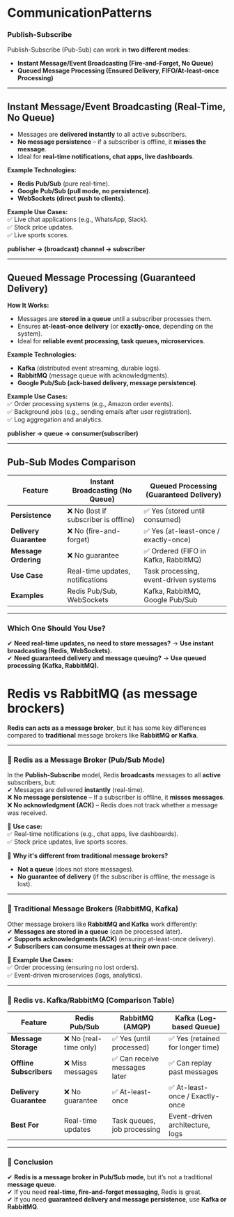 # CommunicationPatterns

### Publish-Subscribe

Publish-Subscribe (Pub-Sub) can work in **two different modes**:  

- **Instant Message/Event Broadcasting (Fire-and-Forget, No Queue)**
- **Queued Message Processing (Ensured Delivery, FIFO/At-least-once Processing)**  

---

## **Instant Message/Event Broadcasting (Real-Time, No Queue)**

- Messages are **delivered instantly** to all active subscribers.  
- **No message persistence** – if a subscriber is offline, it **misses the message**.  
- Ideal for **real-time notifications, chat apps, live dashboards**.  

**Example Technologies:**  
- **Redis Pub/Sub** (pure real-time).  
- **Google Pub/Sub (pull mode, no persistence)**.  
- **WebSockets (direct push to clients)**.  

**Example Use Cases:**  
✅ Live chat applications (e.g., WhatsApp, Slack).  
✅ Stock price updates.  
✅ Live sports scores.

**publisher -> (broadcast) channel -> subscriber**

---

## **Queued Message Processing (Guaranteed Delivery)**
**How It Works:**  
- Messages are **stored in a queue** until a subscriber processes them.  
- Ensures **at-least-once delivery** (or **exactly-once**, depending on the system).  
- Ideal for **reliable event processing, task queues, microservices**.  

**Example Technologies:**  
- **Kafka** (distributed event streaming, durable logs).  
- **RabbitMQ** (message queue with acknowledgments).  
- **Google Pub/Sub (ack-based delivery, message persistence)**.  

**Example Use Cases:**  
✅ Order processing systems (e.g., Amazon order events).  
✅ Background jobs (e.g., sending emails after user registration).  
✅ Log aggregation and analytics.

**publisher -> queue -> consumer(subscriber)**

---

## **Pub-Sub Modes Comparison**
| **Feature** | **Instant Broadcasting (No Queue)** | **Queued Processing (Guaranteed Delivery)** |
|------------|------------------------------------|--------------------------------|
| **Persistence** | ❌ No (lost if subscriber is offline) | ✅ Yes (stored until consumed) |
| **Delivery Guarantee** | ❌ No (fire-and-forget) | ✅ Yes (at-least-once / exactly-once) |
| **Message Ordering** | ❌ No guarantee | ✅ Ordered (FIFO in Kafka, RabbitMQ) |
| **Use Case** | Real-time updates, notifications | Task processing, event-driven systems |
| **Examples** | Redis Pub/Sub, WebSockets | Kafka, RabbitMQ, Google Pub/Sub |

---

### **Which One Should You Use?**
✔ **Need real-time updates, no need to store messages?** → **Use instant broadcasting (Redis, WebSockets).**  
✔ **Need guaranteed delivery and message queuing?** → **Use queued processing (Kafka, RabbitMQ).**  

# Redis vs RabbitMQ (as message brockers)

**Redis can acts as a message broker**, but it has some key differences compared to **traditional** message brokers like **RabbitMQ or Kafka**.

---

### **🔹 Redis as a Message Broker (Pub/Sub Mode)**
In the **Publish-Subscribe** model, Redis **broadcasts** messages to all **active** subscribers, but:  
✔ Messages are delivered **instantly** (real-time).  
❌ **No message persistence** – If a subscriber is offline, it **misses messages**.  
❌ **No acknowledgment (ACK)** – Redis does not track whether a message was received.  

📌 **Use case:**  
✅ Real-time notifications (e.g., chat apps, live dashboards).  
✅ Stock price updates, live sports scores.  

📌 **Why it's different from traditional message brokers?**  
- **Not a queue** (does not store messages).  
- **No guarantee of delivery** (if the subscriber is offline, the message is lost).  

---

### **🔹 Traditional Message Brokers (RabbitMQ, Kafka)**
Other message brokers like **RabbitMQ and Kafka** work differently:  
✔ **Messages are stored in a queue** (can be processed later).  
✔ **Supports acknowledgments (ACK)** (ensuring at-least-once delivery).  
✔ **Subscribers can consume messages at their own pace**.  

📌 **Example Use Cases:**  
✅ Order processing (ensuring no lost orders).  
✅ Event-driven microservices (logs, analytics).  

---

### **🔹 Redis vs. Kafka/RabbitMQ (Comparison Table)**

| Feature             | **Redis Pub/Sub**         | **RabbitMQ (AMQP)**       | **Kafka (Log-based Queue)**  |
|--------------------|------------------------|------------------------|----------------------------|
| **Message Storage**  | ❌ No (real-time only)  | ✅ Yes (until processed) | ✅ Yes (retained for longer time) |
| **Offline Subscribers** | ❌ Miss messages | ✅ Can receive messages later | ✅ Can replay past messages |
| **Delivery Guarantee** | ❌ No guarantee | ✅ At-least-once | ✅ At-least-once / Exactly-once |
| **Best For** | Real-time updates | Task queues, job processing | Event-driven architecture, logs |

---

### **🚀 Conclusion**
✔ **Redis is a message broker in Pub/Sub mode**, but it’s not a traditional **message queue**.  
✔ If you need **real-time, fire-and-forget messaging**, Redis is great.  
✔ If you need **guaranteed delivery and message persistence**, use **Kafka or RabbitMQ**.  
